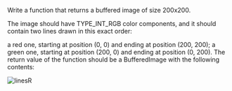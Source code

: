 Write a function that returns a buffered image of size 200x200.

The image should have TYPE_INT_RGB color components, and it should contain two lines drawn in this exact order:

a red one, starting at position (0, 0) and ending at position (200, 200);
a green one, starting at position (200, 0) and ending at position (0, 200).
The return value of the function should be a BufferedImage with the following contents:

![linesR](https://user-images.githubusercontent.com/74776297/222128442-c28ba513-bff6-48a3-8e4b-d506049dac03.png)

